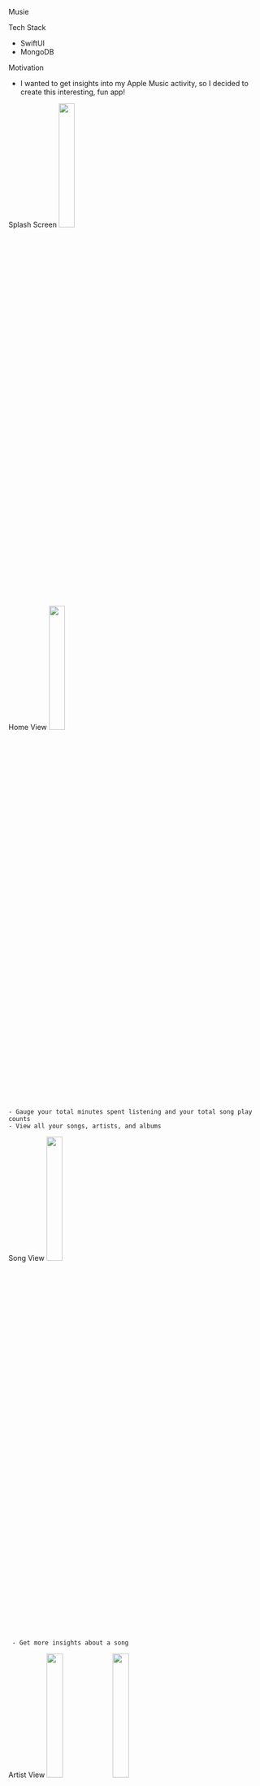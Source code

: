 Musie

Tech Stack
- SwiftUI
- MongoDB


Motivation
- I wanted to get insights into my Apple Music activity, so I decided to create this interesting, fun app!


<p align="middle">
  <p >
  Splash Screen
  <img src="https://github.com/patelarth0311/Musie/assets/82795337/935b1b71-407a-45ce-838b-5380289f3e5b"  width="25%"/>
 
  <p>

  <p>
     Home View
     <img src="https://github.com/patelarth0311/Musie/assets/82795337/9d85e5a5-ca9d-45eb-bdb2-386061ace4c5" width="25%" /> 

     
    - Gauge your total minutes spent listening and your total song play counts 
    - View all your songs, artists, and albums

  </p>
 

  <p>
     Song View
  <img src="https://github.com/patelarth0311/Musie/assets/82795337/c1ae22dc-cb7c-4b57-ac60-5525d29c7d18" width="25%" />
   
     - Get more insights about a song
  </p>
</p>

<p align="middle">
  <p>
     Artist View
     <img src="https://github.com/patelarth0311/Musie/assets/82795337/9171b889-9ce1-4f1e-8a51-edd6b2c34a0a" width="25%" />
     <img src="https://github.com/patelarth0311/Musie/assets/82795337/322e9ae9-21ae-4862-a7fc-507968f0348b" width="25%" /> 
   
     - Get more insights about an artist
  </p>
   


 <p>
     Album View
     <img src="https://github.com/patelarth0311/Musie/assets/82795337/dd9b178b-09a7-4199-9449-cfa1c7092173" width="25%" />
    
     - Get more insights about an album
  
 </p>
 

</p>

<p align="middle">
   <p>
      Insights View
     <img src="https://github.com/patelarth0311/Musie/assets/82795337/ba237f39-9ad4-4a71-99f2-1a87c5b20f4d" width="25%" />
    
      - View the amount of different types of content you added throughout the year so far
    
   </p>
  
 <p>
    Graphics
    <img src="https://github.com/patelarth0311/Musie/assets/82795337/f5f567a0-4911-4fea-8acf-94406ded7870" width="25%" /> 
    
     - View the amount of times you played a song and listened to a song over time. 
  
 </p>
 
</p>

